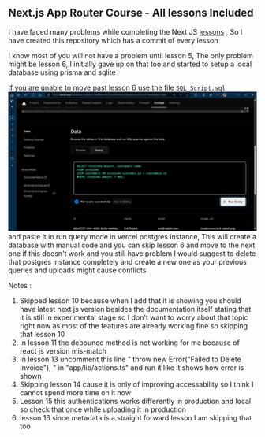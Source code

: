 ## Next.js App Router Course - All lessons Included 

I have faced many problems while completing the Next JS [lessons](https://nextjs.org/learn/dashboard-app/css-styling) , So I have created this repository which has a commit of every lesson 


I know most of you will not have a problem until lesson 5, The only problem might be lesson 6, I initially gave up on that too and started to setup a local database using prisma and sqlite 

If you are unable to move past lesson 6 use the file `SQL_Script.sql` ![How to add this script in vercel](Vercel_Data_sample.png)
 and paste it in run query mode in vercel postgres instance, This will create a database with manual code and you can skip lesson 6 and move to the next one if this doesn't work and you still have problem I would suggest to delete that postgres instance completely and create a new one as your previous queries and uploads might cause conflicts 


Notes : 
1. Skipped lesson 10 because when I add that it is showing you should have latest next js version besides the documentation itself stating that it is still in experimental stage so I don't want to worry about that topic right now as most of the features are already working fine so skipping that lesson 10 
2. In lesson 11 the debounce method is not working for me because of react js version mis-match 
3. In lesson 13 uncomment this line " throw new Error("Failed to Delete Invoice"); " in "app/lib/actions.ts" and run it like it shows how error is shown 
4. Skipping lesson 14 cause it is only of improving accessability so I think I cannot spend more time on it now 
5. Lesson 15 this authentications works differently in production and local so check that once while uploading it in production 
6. lesson 16 since metadata is a straight forward lesson I am skipping that too 
